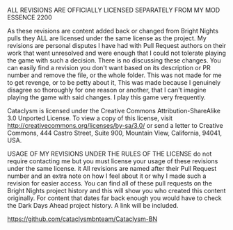 ALL REVISIONS ARE OFFICIALLY LICENSED SEPARATELY FROM MY MOD ESSENCE 2200

As these revisions are content added back or changed from Bright Nights pulls they ALL are licensed under the same license as the project. My revisions are personal disputes I have had with Pull Request authors on their work that went unresolved and were enough that I could not tolerate playing the game with such a decision. There is no discussing these changes. You can easily find a revision you don't want based on its description or PR number and remove the file, or the whole folder. This was not made for me to get revenge, or to be petty about it, This was made because I genuinely disagree so thoroughly for one reason or another, that I can't imagine playing the game with said changes. I play this game very frequently.

Cataclysm is licensed under the Creative Commons Attribution-ShareAlike 3.0 Unported License. To view a copy of this license, visit http://creativecommons.org/licenses/by-sa/3.0/ or send a letter to Creative Commons, 444 Castro Street, Suite 900, Mountain View, California, 94041, USA.


USAGE OF MY REVISIONS UNDER THE RULES OF THE LICENSE do not require contacting me but you must license your usage of these revisions under the same license. it All revisions are named after their Pull Request number and an extra note on how I feel about it or why I made such a revision for easier access. You can find all of these pull requests on the Bright Nights project history and this will show you who created this content originally. For content that dates far back enough you would have to check the Dark Days Ahead project history. A link will be included.

https://github.com/cataclysmbnteam/Cataclysm-BN
